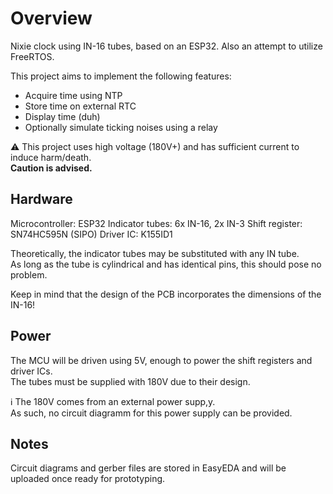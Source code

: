 # Overview
Nixie clock using IN-16 tubes, based on an ESP32.
Also an attempt to utilize FreeRTOS.

This project aims to implement the following features:
 - Acquire time using NTP
 - Store time on external RTC
 - Display time (duh)
 - Optionally simulate ticking noises using a relay

:warning: This project uses high voltage (180V+) and has sufficient current to induce harm/death.<br/>
**Caution is advised.**

## Hardware
Microcontroller: ESP32
Indicator tubes: 6x IN-16, 2x IN-3
Shift register: SN74HC595N (SIPO)
Driver IC: K155ID1

Theoretically, the indicator tubes may be substituted with any IN tube.<br/>
As long as the tube is cylindrical and has identical pins, this should pose no problem.

Keep in mind that the design of the PCB incorporates the dimensions of the IN-16!

## Power
The MCU will be driven using 5V, enough to power the shift registers and driver ICs.<br/>
The tubes must be supplied with 180V due to their design.

:information_source: The 180V comes from an external power supp,y.<br/>
As such, no circuit diagramm for this power supply can be provided.

## Notes
Circuit diagrams and gerber files are stored in EasyEDA and will be uploaded once ready for prototyping.<br/>

